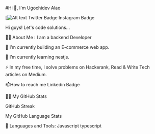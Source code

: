 #Hi 👋, I'm Ugochidev Alao


[![Alt text](https://www.linkedin.com/in/chioma-ugochukwu/) Twitter Badge Instagram Badge

Hi guys! Let's code solutions... 


👨‍💻 About Me :
I am a backend Developer 

🔭 I’m currently building an E-commerce web app.

🌱 I’m currently learning nestjs.

⚡ In my free time, I solve problems on Hackerank, Read & Write Tech articles on Medium.

📫How to reach me Linkedin Badge

👨🏻‍
My GitHub Stats

GitHub Streak

My GitHub Language Stats

🧰 Languages and Tools:
Javascript typescript 
